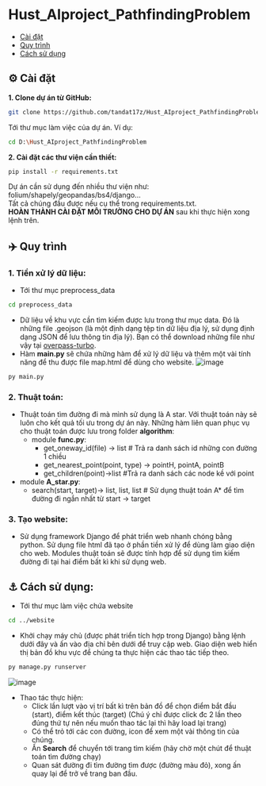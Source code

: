 # Hust_AIproject_PathfindingProblem
- [Cài đặt](#gear-cài-đặt)
- [Quy trình](#airplane-quy-trình)
- [Cách sử dụng](#anchor-cách-sử-dụng)
## :gear: Cài đặt
**1. Clone dự án từ GitHub:**
  ```bash
  git clone https://github.com/tandat17z/Hust_AIproject_PathfindingProblem.git
  ```
Tới thư mục làm việc của dự án. Ví dụ:
  ```bash
  cd D:\Hust_AIproject_PathfindingProblem
  ```
**2. Cài đặt các thư viện cần thiết:**
  ```bash
  pip install -r requirements.txt
  ```
Dự án cần sử dụng đến nhiều thư viện như: folium/shapely/geopandas/bs4/django...<br>
Tất cả chúng đầu được nếu cụ thể trong requirements.txt.<br>
**HOÀN THÀNH CÀI ĐẶT MÔI TRƯỜNG CHO DỰ ÁN** sau khi thực hiện xong lệnh trên.

## :airplane: Quy trình
### 1. Tiền xử lý dữ liệu:
  - Tới thư mục preprocess_data
  ```bash
  cd preprocess_data
  ```
  - Dữ liệu về khu vực cần tìm kiếm được lưu trong thư mục data. Đó là những file .geojson (là một định dạng tệp tin dữ liệu địa lý, sử dụng định dạng JSON để lưu thông tin địa lý). Bạn có thể download những file như vậy tại [overpass-turbo](https://overpass-turbo.eu/).
  -  Hàm **main.py** sẽ chứa những hàm để xử lý dữ liệu và thêm một vài tính năng để thu được file map.html để dùng cho website.
![image](https://github.com/tandat17z/Hust_AIproject_PathfindingProblem/assets_readme/main-py.png)
```bash
py main.py
```
### 2. Thuật toán:
  - Thuật toán tìm đường đi mà mình sử dụng là A star. Với thuật toán này sẽ luôn cho kết quả tối ưu trong dự án này. Những hàm liên quan phục vụ cho thuật toán được lưu trong folder **algorithm**:
    - module **func.py**:
      - get_oneway_id(file) -> list # Trả ra danh sách id những con đường 1 chiều
      - get_nearest_point(point, type) -> pointH, pointA, pointB
      - get_children(point)->list #Trả ra danh sách các node kề với point
  - module **A_star.py**:
      - search(start, target)-> list, list, list # Sử dụng thuật toán A* để tìm đường đi ngắn nhất từ start -> target
### 3. Tạo website:
  - Sử dụng framework Django để phát triển web nhanh chóng bằng python. Sử dụng file html đã tạo ở phần tiền xử lý để dùng làm giao diện cho web. Modules thuật toán sẽ được tính hợp để sử dụng tìm kiếm đường đi tại hai điểm bất kì khi sử dụng web.

## :anchor: Cách sử dụng:
  - Tới thư mục làm việc chứa website
  ```bash
  cd ../website
  ```
  - Khởi chạy máy chủ (được phát triển tích hợp trong Django) bằng lệnh dưới đây và ấn vào địa chỉ bên dưới để truy cập web. Giao diện web hiển thị bản đồ khu vực để chúng ta thực hiện các thao tác tiếp theo.
  ```bash
  py manage.py runserver
  ```
![image](https://github.com/tandat17z/Hust_AIproject_PathfindingProblem/assets/126872123/e74d02ed-a05c-4b02-8c1d-3edbf56f58f2)

  - Thao tác thực hiện:
      - Click lần lượt vào vị trí bất kì trên bản đồ để chọn điểm bắt đầu (start), điểm kết thúc (target) (Chú ý chỉ được click đc 2 lần theo đúng thứ tự nên nếu muốn thao tác lại thì  hãy load lại trang)
      - Có thể trỏ tới các con đường, icon để xem một vài thông tin của chúng.
      - Ấn **Search** để chuyển tới trang tìm kiếm (hãy chờ một chút để thuật toán tìm đường chạy)
      - Quan sát đường đi tìm đường tìm được (đường màu đỏ), xong ấn quay lại để trở về trang ban đầu.

